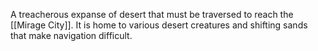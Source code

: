 A treacherous expanse of desert that must be traversed to reach the [[Mirage City]]. It is home to various desert creatures and shifting sands that make navigation difficult.